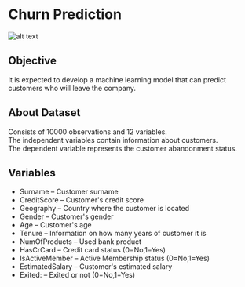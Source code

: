# Churn Prediction

![alt text](https://miro.medium.com/max/800/0*dzmm3qresODlScte)

## Objective 
It is expected to develop a machine learning model that can predict customers who will leave the company.

## About Dataset
Consists of 10000 observations and 12 variables. <br>
The independent variables contain information about customers.<br>
The dependent variable represents the customer abandonment status.<br>

## Variables

* Surname         – Customer surname
* CreditScore     – Customer's credit score
* Geography       – Country where the customer is located
* Gender          – Customer's gender
* Age             – Customer's age
* Tenure          – Information on how many years of customer it is
* NumOfProducts   – Used bank product
* HasCrCard       – Credit card status (0=No,1=Yes)
* IsActiveMember  – Active Membership status (0=No,1=Yes)
* EstimatedSalary – Customer's estimated salary
* Exited:         – Exited or not (0=No,1=Yes)